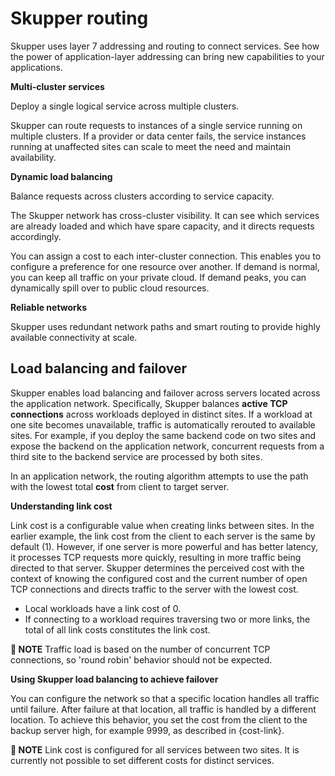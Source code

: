 # Skupper routing

Skupper uses layer 7 addressing and routing to connect services.
See how the power of application-layer addressing can bring new capabilities to your applications.

**Multi-cluster services**

Deploy a single logical service across multiple clusters.

Skupper can route requests to instances of a single service running on multiple clusters.
If a provider or data center fails, the service instances running at unaffected sites can scale to meet the need and maintain availability.

**Dynamic load balancing**

Balance requests across clusters according to service capacity.

The Skupper network has cross-cluster visibility.
It can see which services are already loaded and which have spare capacity, and it directs requests accordingly.

You can assign a cost to each inter-cluster connection.
This enables you to configure a preference for one resource over another.
If demand is normal, you can keep all traffic on your private cloud.
If demand peaks, you can dynamically spill over to public cloud resources.

**Reliable networks**

Skupper uses redundant network paths and smart routing to provide highly available connectivity at scale.

## Load balancing and failover

Skupper enables load balancing and failover across servers located across the application network.
Specifically, Skupper balances **active TCP connections** across workloads deployed in distinct sites.
If a workload at one site becomes unavailable, traffic is automatically rerouted to available sites.
For example, if you deploy the same backend code on two sites and expose the backend on the application network, concurrent requests from a third site to the backend service are processed by both sites.

In an application network, the routing algorithm attempts to use the path with the lowest total **cost** from client to target server.

**Understanding link cost**

Link cost is a configurable value when creating links between sites.
In the earlier example, the link cost from the client to each server is the same by default (1).
However, if one server is more powerful and has better latency, it processes TCP requests more quickly, resulting in more traffic being directed to that server.
Skupper determines the perceived cost with the context of knowing the configured cost and the current number of open TCP connections and  directs traffic to the server with the lowest cost.

* Local workloads have a link cost of 0.
* If connecting to a workload requires traversing two or more links, the total of all link costs constitutes the link cost.

**📌 NOTE**
Traffic load is based on the number of concurrent TCP connections, so 'round robin' behavior should not be expected.

**Using Skupper load balancing to achieve failover**

You can configure the network so that a specific location handles all traffic until failure.
After failure at that location, all traffic is handled by a different location.
To achieve this behavior, you set the cost from the client to the backup server high, for example 9999,  as described in {cost-link}.

**📌 NOTE**
Link cost is configured for all services between two sites.
It is currently not possible to set different costs for distinct services.
